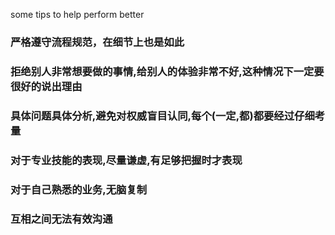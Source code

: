 some tips to help perform better
### 严格遵守流程规范，在细节上也是如此
### 拒绝别人非常想要做的事情,给别人的体验非常不好,这种情况下一定要很好的说出理由
### 具体问题具体分析,避免对权威盲目认同,每个(一定,都)都要经过仔细考量
### 对于专业技能的表现,尽量谦虚,有足够把握时才表现


### 对于自己熟悉的业务,无脑复制
### 互相之间无法有效沟通
